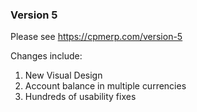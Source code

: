 ### Version 5

Please see https://cpmerp.com/version-5

Changes include:

1. New Visual Design
1. Account balance in multiple currencies
1. Hundreds of usability fixes
